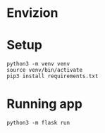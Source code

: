 # Envizion

# Setup
```
python3 -m venv venv
source venv/bin/activate
pip3 install requirements.txt
```

# Running app
```
python3 -m flask run
```